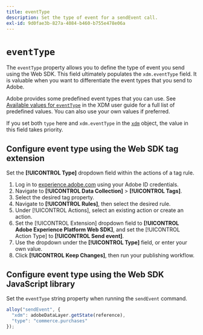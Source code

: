 ```yaml
---
title: eventType
description: Set the type of event for a sendEvent call.
exl-id: 9d0fae3b-827a-4084-b460-b755e478e06a
---
```

# `eventType`

The `eventType` property allows you to define the type of event you send using the Web SDK. This field ultimately populates the `xdm.eventType` field. It is valuable when you want to differentiate the event types that you send to Adobe.

Adobe provides some predefined event types that you can use. See [Available values for `eventType`](/help/xdm/classes/experienceevent.md#accepted-values-for-eventtype) in the XDM user guide for a full list of predefined values. You can also use your own values if preferred.

If you set both `type` here and `xdm.eventType` in the [`xdm`](xdm.md) object, the value in this field takes priority.

## Configure event type using the Web SDK tag extension

Set the **[!UICONTROL Type]** dropdown field within the actions of a tag rule.

1. Log in to [experience.adobe.com](https://experience.adobe.com) using your Adobe ID credentials.
1. Navigate to **[!UICONTROL Data Collection]** > **[!UICONTROL Tags]**.
1. Select the desired tag property.
1. Navigate to **[!UICONTROL Rules]**, then select the desired rule.
1. Under [!UICONTROL Actions], select an existing action or create an action.
1. Set the [!UICONTROL Extension] dropdown field to **[!UICONTROL Adobe Experience Platform Web SDK]**, and set the [!UICONTROL Action Type] to **[!UICONTROL Send event]**.
1. Use the dropdown under the **[!UICONTROL Type]** field, or enter your own value.
1. Click **[!UICONTROL Keep Changes]**, then run your publishing workflow.

## Configure event type using the Web SDK JavaScript library

Set the `eventType` string property when running the `sendEvent` command.

```js
alloy("sendEvent", {
  "xdm": adobeDataLayer.getState(reference),
  "type": "commerce.purchases"
});
```
